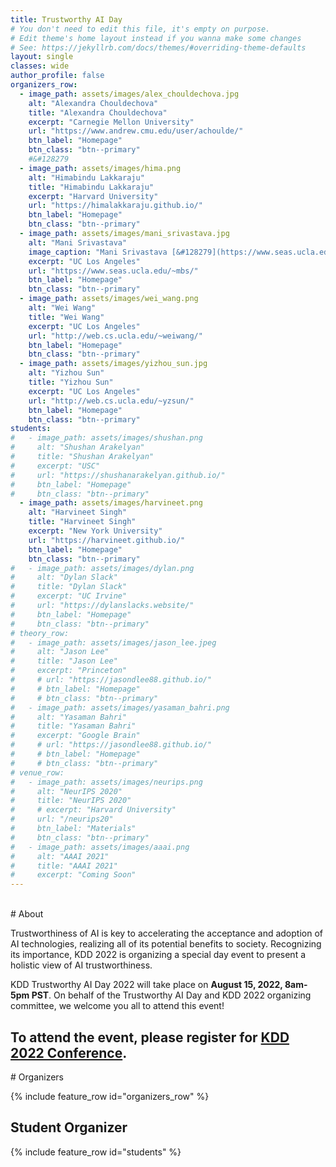 ```yaml
---
title: Trustworthy AI Day
# You don't need to edit this file, it's empty on purpose.
# Edit theme's home layout instead if you wanna make some changes
# See: https://jekyllrb.com/docs/themes/#overriding-theme-defaults
layout: single
classes: wide
author_profile: false
organizers_row:
  - image_path: assets/images/alex_chouldechova.jpg
    alt: "Alexandra Chouldechova"
    title: "Alexandra Chouldechova"
    excerpt: "Carnegie Mellon University"
    url: "https://www.andrew.cmu.edu/user/achoulde/"
    btn_label: "Homepage"
    btn_class: "btn--primary"
    #&#128279
  - image_path: assets/images/hima.png
    alt: "Himabindu Lakkaraju"
    title: "Himabindu Lakkaraju"
    excerpt: "Harvard University"
    url: "https://himalakkaraju.github.io/"
    btn_label: "Homepage"
    btn_class: "btn--primary"
  - image_path: assets/images/mani_srivastava.jpg
    alt: "Mani Srivastava"
    image_caption: "Mani Srivastava [&#128279](https://www.seas.ucla.edu/~mbs/)"
    excerpt: "UC Los Angeles"
    url: "https://www.seas.ucla.edu/~mbs/"
    btn_label: "Homepage"
    btn_class: "btn--primary"
  - image_path: assets/images/wei_wang.png
    alt: "Wei Wang"
    title: "Wei Wang"
    excerpt: "UC Los Angeles"
    url: "http://web.cs.ucla.edu/~weiwang/"
    btn_label: "Homepage"
    btn_class: "btn--primary"
  - image_path: assets/images/yizhou_sun.jpg
    alt: "Yizhou Sun"
    title: "Yizhou Sun"
    excerpt: "UC Los Angeles"
    url: "http://web.cs.ucla.edu/~yzsun/"
    btn_label: "Homepage"
    btn_class: "btn--primary"
students:
#   - image_path: assets/images/shushan.png
#     alt: "Shushan Arakelyan"
#     title: "Shushan Arakelyan"
#     excerpt: "USC"
#     url: "https://shushanarakelyan.github.io/"
#     btn_label: "Homepage"
#     btn_class: "btn--primary"
  - image_path: assets/images/harvineet.png
    alt: "Harvineet Singh"
    title: "Harvineet Singh"
    excerpt: "New York University"
    url: "https://harvineet.github.io/"
    btn_label: "Homepage"
    btn_class: "btn--primary"
#   - image_path: assets/images/dylan.png
#     alt: "Dylan Slack"
#     title: "Dylan Slack"
#     excerpt: "UC Irvine"
#     url: "https://dylanslacks.website/"
#     btn_label: "Homepage"
#     btn_class: "btn--primary"
# theory_row:
#   - image_path: assets/images/jason_lee.jpeg
#     alt: "Jason Lee"
#     title: "Jason Lee"
#     excerpt: "Princeton"
#     # url: "https://jasondlee88.github.io/"
#     # btn_label: "Homepage"
#     # btn_class: "btn--primary"
#   - image_path: assets/images/yasaman_bahri.png
#     alt: "Yasaman Bahri"
#     title: "Yasaman Bahri"
#     excerpt: "Google Brain"
#     # url: "https://jasondlee88.github.io/"
#     # btn_label: "Homepage"
#     # btn_class: "btn--primary"
# venue_row:
#   - image_path: assets/images/neurips.png
#     alt: "NeurIPS 2020"
#     title: "NeurIPS 2020"
#     # excerpt: "Harvard University"
#     url: "/neurips20"
#     btn_label: "Materials"
#     btn_class: "btn--primary"
#   - image_path: assets/images/aaai.png
#     alt: "AAAI 2021"
#     title: "AAAI 2021"
#     excerpt: "Coming Soon"
---
```

<br/>
# About

Trustworthiness of AI is key to accelerating the acceptance and adoption of AI technologies, realizing all of its potential benefits to society. Recognizing its importance, KDD 2022 is organizing a special day event to present a holistic view of AI trustworthiness. 

KDD Trustworthy AI Day 2022 will take place on **August 15, 2022, 8am-5pm PST**. On behalf of the Trustworthy AI Day and KDD 2022 organizing committee, we welcome you all to attend this event!

## To attend the event, please register for [KDD 2022 Conference](https://www.kdd.org/kdd2022/registration.html).


<!-- #Call

We plan to solicit short paper submissions for “deep learning critique” from the community, which aims to better understand and to improve all stages of the research process in deep learning. Accepted papers will be given a 15-min slot for contributed talk on the DL day. We invite you to refer to an earlier effort to register trends and debates, analyze bad practices and inventorize open problems at “Critiquing and Correcting Trends in Machine Learning 2018” Workshop: https://ml-critique-correct.github.io/.



<section class="speakers" markdown="1">


# Invited Speakers

### Scaling Deep Learning

{% include feature_row id="scaling_row" %}

### Evaluating and Debugging Deep Learning Models

{% include feature_row id="testing_row" %}

### Fairness and Transparency of Deep Learning

{% include feature_row id="fairness_row" %}

### Theoretical Understanding of Deep Learning

{% include feature_row id="theory_row" %}

</section> -->

<section class="organizers" markdown="1">
# Organizers

{% include feature_row id="organizers_row" %}

## Student Organizer

{% include feature_row id="students" %}

</section>

<!-- # Tutorials

{% include feature_row id="venue_row" %} -->

<!-- <h3 class="archive__subtitle">{{ site.data.ui-text[site.locale].recent_posts | default: "Recent Posts" }}</h3> -->

<!-- {% if paginator %}
  {% assign posts = paginator.posts %}
{% else %}
  {% assign posts = site.posts %}
{% endif %}

{% for post in posts %}
  {% include archive-single.html %}
{% endfor %}

{% include paginator.html %} -->
